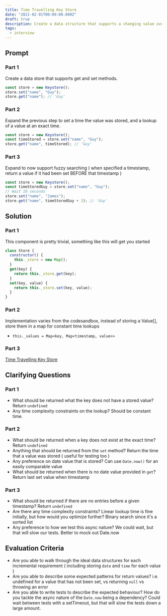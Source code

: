 ```yaml
---
title: Time Travelling Key Store
date: "2021-02-01T00:00:00.000Z"
draft: true
description: Create a data structure that supports a changing value over time
tags:
  - interview
---
```


## Prompt

### Part 1

Create a data store that supports get and set methods.

```javascript
const store = new Keystore();
store.set("name", "Guy");
store.get("name"); // 'Guy'
```

### Part 2

Expand the previous step to set a time the value was stored, and a lookup of a value at an exact time.

```javascript
const store = new Keystore();
const timeStored = store.set("name", "Guy");
store.get("name", timeStored); // 'Guy'
```

### Part 3

Expand to now support fuzzy searching ( when specified a timestamp, return a value if it had been set BEFORE that timestamp )

```javascript
const store = new Keystore();
const timeStoredGuy = store.set("name", "Guy");
// Wait 10 seconds
store.set("name", "James");
store.get("name", timeStoredGuy + 1); // 'Guy'
```

## Solution

### Part 1

This component is pretty trivial, something like this will get you started

```javascript
class Store {
  constructor() {
    this._store = new Map();
  }
  get(key) {
    return this._store.get(key);
  }
  set(key, value) {
    return this._store.set(key, value);
  }
}
```

### Part 2

Implementation varies from the codesandbox, instead of storing a Value[], store them in a map for constant time lookups

- `this._values = Map<key, Map<timestamp, value>>`

### Part 3

[Time Travelling Key Store](embedded-codesandbox://time-travelling-key-store)

## Clarifying Questions

### Part 1

- What should be returned what the key does not have a stored value? Return `undefined`
- Any time complexity constraints on the lookup? Should be constant time.

### Part 2

- What should be returned when a key does not exist at the exact time? Return `undefined`
- Anything that should be returned from the `set` method? Return the time that a value was stored ( useful for testing too )
- Any preference on date value that is stored? Can use `Date.now()` for an easily comparable value
- What should be returned when there is no date value provided in `get`? Return last set value when timestamp

### Part 3

- What should be returned if there are no entries before a given timestamp? Return `undefined`
- Are there any time complexity constraints? Linear lookup time is fine initially, but how would you optimize further? Binary search since it's a sorted list
- Any preference to how we test this async nature? We could wait, but that will slow our tests. Better to mock out Date.now

## Evaluation Criteria

- Are you able to walk through the ideal data structures for each incremental requirement ( including storing `date` and `time` for each value )
- Are you able to describe some expected patterns for return values? i.e. undefined for a value that has not been set, vs returning `null` vs throwing an error
- Are you able to write tests to describe the expected behaviour? How do you tackle the async nature of the `Date.now` being a dependency? Could wait between tests with a setTimeout, but that will slow the tests down a large amount.
